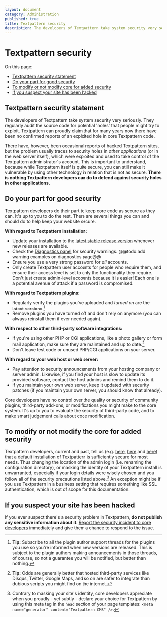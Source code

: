 ```yaml
---
layout: document
category: Administration
published: true
title: Textpattern security
description: The developers of Textpattern take system security very seriously.
---
```


# Textpattern security

On this page:

* [Textpattern security statement](#textpattern-security-statement)
* [Do your part for good security](#do-your-part-for-good-security)
* [To modify or not modify core for added security](#to-modify-or-not-modify-core-for-added-security)
* [If you suspect your site has been hacked](#if-you-suspect-your-site-has-been-hacked)

## Textpattern security statement

The developers of Textpattern take system security very seriously. They regularly audit the source code for potential 'holes' that people might try to exploit. Textpattern can proudly claim that for many years now there have been no confirmed reports of an exploited hole in core Textpattern code.

There have, however, been occasional reports of hacked Textpattern sites, but the problem usually traces to security holes in *other applications* (or in the web server itself), which were exploited and used to take control of the Textpattern administrator's account. This is important to understand, because while Textpattern itself is quite secure, you can still make it vulnerable by using other technology in relation that is not as secure. **There is nothing Textpattern developers can do to defend against security holes in other applications.**

## Do your part for good security

Textpattern developers do their part to keep core code as secure as they can. It's up to you to do the rest. There are several things you can and should do to help keep your website secure.

**With regard to Textpattern installation:**

* Update your installation to the [latest stable release version](https://textpattern.com/download) whenever new releases are available.
* Check the [Diagnostics panel](https://docs.textpattern.com/administration/diagnostics-panel) for security warnings. @@todo:add warning examples on diagnostics page@@
* Ensure you use a very strong password for *all* accounts.
* Only create Textpattern user accounts for people who require them, and ensure their access level is set to only the functionality they require. Don't just create admin-level accounts because it is easier! Each one is a potential avenue of attack if a password is compromised.

**With regard to Textpattern plugins:**

* Regularly verify the plugins you've uploaded and *turned on* are the latest versions.[^1]
* Remove plugins you have turned off and don't rely on anymore (you can always reinstall them if ever needed again).

**With respect to other third-party software integrations:**

* If you're using other PHP or CGI applications, like a photo gallery or form mail application, make sure they are maintained and up to date.[^2]
* Don't leave test code or unused PHP/CGI applications on your server.

**With regard to your web host or web server:**

* Pay attention to security announcements from your hosting company or server admin. Likewise, if you find your host is slow to update its provided software, contact the host admins and remind them to do it.
* If you maintain your own web server, keep it updated with security patches (if you maintain your own server, you should know that already).

Core developers have no control over the quality or security of community plugins, third-party add-ons, or modifications you might make to the core system. It's up to you to evaluate the security of third-party code, and to make smart judgement calls about code modification.

## To modify or not modify the core for added security

Textpattern developers, current and past, tell us (e.g. [here](https://forum.textpattern.com/viewtopic.php?pid=192807#p192807), [here](https://forum.textpattern.com/viewtopic.php?pid=192818#p192818) and [here](https://forum.textpattern.com/viewtopic.php?pid=192827#p192827)) that a default installation of Textpattern is sufficiently secure for most needs. Thus changing the location of the admin login (i.e. renaming the configuration directory), or masking the identity of your Textpattern install is unwarranted, especially if your login details were wisely chosen and you follow all of the security precautions listed above.[^3] An exception might be if you use Textpattern in a business setting that requires something like SSL authentication, which is out of scope for this documentation.

## If you suspect your site has been hacked

If you ever suspect there's a security problem in Textpattern, **do not publish any sensitive information about it**. [Report the security incident to core developers](https://textpattern.com/security) immediately and give them a chance to respond to the issue.

[^1]: **Tip:** Subscribe to all the plugin author support threads for the plugins you use so you're informed when new versions are released. This is subject to the plugin authors making announcements in those threads, of course, so not a guarantee you will be notified, but better than nothing.

[^2]: **Tip:** Odds are generally better that hosted third-party services like Disqus, Twitter, Google Maps, and so on are safer to integrate than dubious scripts you might find on the internet.

[^3]: Contrary to masking your site's identity, core developers appreciate when you proudly - yet subtly - declare your choice for Textpattern by using this meta tag in the `head` section of your page templates: `<meta name="generator" content="Textpattern CMS" />`.
